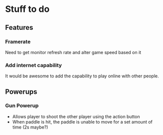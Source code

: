 # Stuff to do

## Features

### Framerate

Need to get monitor refresh rate and alter game speed based on it

### Add internet capability

It would be awesome to add the capability to play online with other people.

## Powerups

### Gun Powerup

- Allows player to shoot the other player using the action button
- When paddle is hit, the paddle is unable to move for a set amount of time (2s maybe?)

